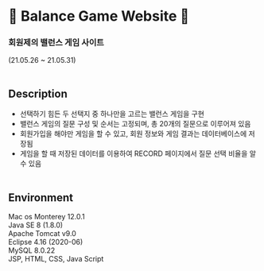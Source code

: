 # 🎲 Balance Game Website 🎲
### 회원제의 밸런스 게임 사이트
(21.05.26 ~ 21.05.31)  
&nbsp;

## Description
- 선택하기 힘든 두 선택지 중 하나만을 고르는 밸런스 게임을 구현  
- 밸런스 게임의 질문 구성 및 순서는 고정되며, 총 20개의 질문으로 이루어져 있음  
- 회원가입을 해야만 게임을 할 수 있고, 회원 정보와 게임 결과는 데이터베이스에 저장됨
- 게임을 할 때 저장된 데이터를 이용하여 RECORD 페이지에서 질문 선택 비율을 알 수 있음  
&nbsp;

## Environment
Mac os Monterey 12.0.1  
Java SE 8 (1.8.0)  
Apache Tomcat v9.0  
Eclipse 4.16 (2020-06)  
MySQL 8.0.22  
JSP, HTML, CSS, Java Script  
